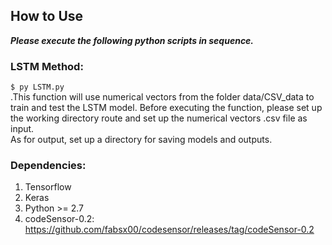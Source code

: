 ## How to Use

***Please execute the following python scripts in sequence.***

### LSTM Method:

`$ py LSTM.py` <br>
.This function will use numerical vectors from the folder data/CSV_data to train and test the LSTM model.
Before executing the function, please set up the working directory route and set up the numerical vectors .csv file as input. <br> As for output, set up a directory for saving models and outputs.

### Dependencies:
1. Tensorflow
1. Keras
1. Python >= 2.7
1. codeSensor-0.2: https://github.com/fabsx00/codesensor/releases/tag/codeSensor-0.2
